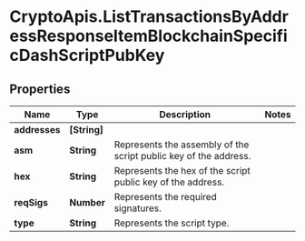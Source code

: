 # CryptoApis.ListTransactionsByAddressResponseItemBlockchainSpecificDashScriptPubKey

## Properties

Name | Type | Description | Notes
------------ | ------------- | ------------- | -------------
**addresses** | **[String]** |  | 
**asm** | **String** | Represents the assembly of the script public key of the address. | 
**hex** | **String** | Represents the hex of the script public key of the address. | 
**reqSigs** | **Number** | Represents the required signatures. | 
**type** | **String** | Represents the script type. | 


